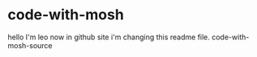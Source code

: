 # code-with-mosh
hello I'm leo 
now in github site i'm changing this readme file.
code-with-mosh-source
